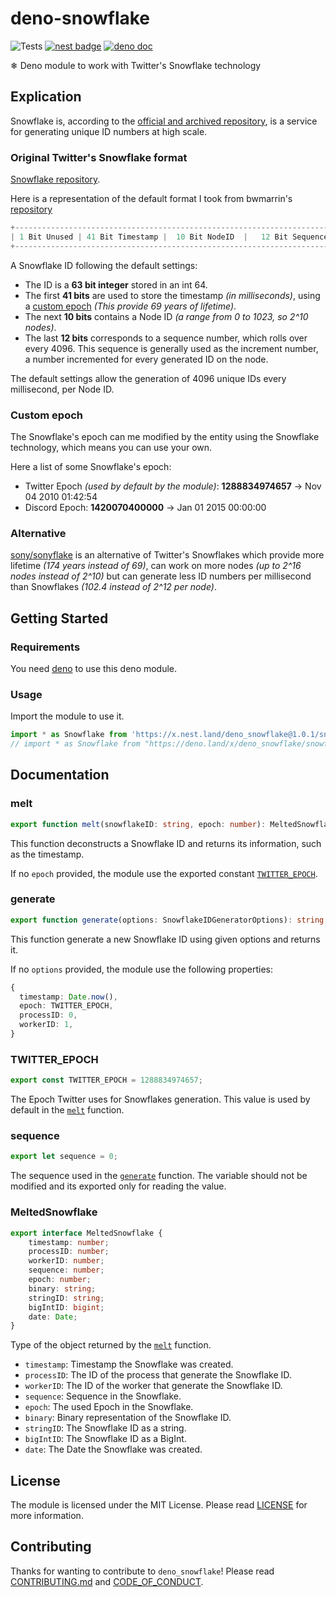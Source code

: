 # deno-snowflake

![Tests](https://github.com/n1c00o/deno-snowflake/workflows/testing/badge.svg?branch=main)
[![nest badge](https://nest.land/badge.svg)](https://nest.land/package/deno_snowflake)
[![deno doc](https://doc.deno.land/badge.svg)](https://doc.deno.land/https/deno.land/x/deno_snowflake/snowflake.ts)

❄ Deno module to work with Twitter's Snowflake technology

## Explication

Snowflake is, according to the [official and archived repository](https://github.com/twitter-archive/snowflake),
is a service for generating unique ID numbers at high scale.

### Original Twitter's Snowflake format

[Snowflake repository](https://github.com/twitter-archive/snowflake/tree/snowflake-2010#solution).

Here is a representation of the default format I took from bwmarrin's [repository](https://github.com/bwmarrin/snowflake)

```js
+--------------------------------------------------------------------------+
| 1 Bit Unused | 41 Bit Timestamp |  10 Bit NodeID  |   12 Bit Sequence ID |
+--------------------------------------------------------------------------+
```

A Snowflake ID following the default settings:

- The ID is a **63 bit integer** stored in an int 64.
- The first **41 bits** are used to store the timestamp _(in milliseconds)_,
  using a [custom epoch](#custom-epoch) _(This provide 69 years of lifetime)_.
- The next **10 bits** contains a Node ID _(a range from 0 to 1023, so 2^10 nodes)_.
- The last **12 bits** corresponds to a sequence number,
  which rolls over every 4096. This sequence is generally used
  as the increment number, a number incremented for every generated ID on the node.

The default settings allow the generation of 4096 unique IDs every millisecond,
per Node ID.

### Custom epoch

The Snowflake's epoch can me modified by the entity using the Snowflake technology,
which means you can use your own.

Here a list of some Snowflake's epoch:

- Twitter Epoch _(used by default by the module)_:
  **1288834974657** -> Nov 04 2010 01:42:54
- Discord Epoch: **1420070400000** -> Jan 01 2015 00:00:00

### Alternative

[sony/sonyflake](https://github.com/sony/sonyflake) is an alternative of
Twitter's Snowflakes which provide more lifetime _(174 years instead of 69)_,
can work on more nodes _(up to 2^16 nodes instead of 2^10)_ but can generate
less ID numbers per millisecond than Snowflakes _(102.4 instead of 2^12 per node)_.

## Getting Started

### Requirements

You need [deno](https://deno.land/) to use this deno module.

### Usage

Import the module to use it.

```ts
import * as Snowflake from 'https://x.nest.land/deno_snowflake@1.0.1/snowflake.ts';
// import * as Snowflake from "https://deno.land/x/deno_snowflake/snowflake@v1.0.1.ts";
```

## Documentation

### melt

```ts
export function melt(snowflakeID: string, epoch: number): MeltedSnowflake;
```

This function deconstructs a Snowflake ID and returns its information,
such as the timestamp.

If no `epoch` provided, the module use the exported constant [`TWITTER_EPOCH`](#TWITTER_EPOCH).

### generate

```ts
export function generate(options: SnowflakeIDGeneratorOptions): string;
```

This function generate a new Snowflake ID using given options and returns it.

If no `options` provided, the module use the following properties:

```ts
{
  timestamp: Date.now(),
  epoch: TWITTER_EPOCH,
  processID: 0,
  workerID: 1,
}
```

### TWITTER_EPOCH

```ts
export const TWITTER_EPOCH = 1288834974657;
```

The Epoch Twitter uses for Snowflakes generation.
This value is used by default in the [`melt`](#melt) function.

### sequence

```ts
export let sequence = 0;
```

The sequence used in the [`generate`](#generate) function.
The variable should not be modified and its exported only for reading the value.

### MeltedSnowflake

```ts
export interface MeltedSnowflake {
	timestamp: number;
	processID: number;
	workerID: number;
	sequence: number;
	epoch: number;
	binary: string;
	stringID: string;
	bigIntID: bigint;
	date: Date;
}
```

Type of the object returned by the [`melt`](#melt) function.

- `timestamp`: Timestamp the Snowflake was created.
- `processID`: The ID of the process that generate the Snowflake ID.
- `workerID`: The ID of the worker that generate the Snowflake ID.
- `sequence`: Sequence in the Snowflake.
- `epoch`: The used Epoch in the Snowflake.
- `binary`: Binary representation of the Snowflake ID.
- `stringID`: The Snowflake ID as a string.
- `bigIntID`: The Snowflake ID as a BigInt.
- `date`: The Date the Snowflake was created.

## License

The module is licensed under the MIT License.
Please read [LICENSE](LICENSE) for more information.

## Contributing

Thanks for wanting to contribute to `deno_snowflake`!
Please read [CONTRIBUTING.md](CONTRIBUTING.md) and [CODE_OF_CONDUCT](CODE_OF_CONDUCT.md).
